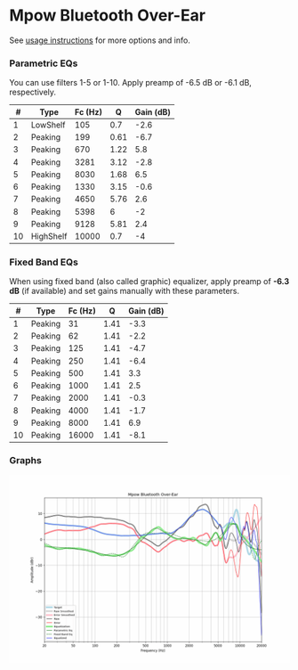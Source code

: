 # Mpow Bluetooth Over-Ear
See [usage instructions](https://github.com/jaakkopasanen/AutoEq#usage) for more options and info.

### Parametric EQs
You can use filters 1-5 or 1-10. Apply preamp of -6.5 dB or -6.1 dB, respectively.

|   # | Type      |   Fc (Hz) |    Q |   Gain (dB) |
|-----|-----------|-----------|------|-------------|
|   1 | LowShelf  |       105 | 0.7  |        -2.6 |
|   2 | Peaking   |       199 | 0.61 |        -6.7 |
|   3 | Peaking   |       670 | 1.22 |         5.8 |
|   4 | Peaking   |      3281 | 3.12 |        -2.8 |
|   5 | Peaking   |      8030 | 1.68 |         6.5 |
|   6 | Peaking   |      1330 | 3.15 |        -0.6 |
|   7 | Peaking   |      4650 | 5.76 |         2.6 |
|   8 | Peaking   |      5398 | 6    |        -2   |
|   9 | Peaking   |      9128 | 5.81 |         2.4 |
|  10 | HighShelf |     10000 | 0.7  |        -4   |

### Fixed Band EQs
When using fixed band (also called graphic) equalizer, apply preamp of **-6.3 dB** (if available) and set gains manually with these parameters.

|   # | Type    |   Fc (Hz) |    Q |   Gain (dB) |
|-----|---------|-----------|------|-------------|
|   1 | Peaking |        31 | 1.41 |        -3.3 |
|   2 | Peaking |        62 | 1.41 |        -2.2 |
|   3 | Peaking |       125 | 1.41 |        -4.7 |
|   4 | Peaking |       250 | 1.41 |        -6.4 |
|   5 | Peaking |       500 | 1.41 |         3.3 |
|   6 | Peaking |      1000 | 1.41 |         2.5 |
|   7 | Peaking |      2000 | 1.41 |        -0.3 |
|   8 | Peaking |      4000 | 1.41 |        -1.7 |
|   9 | Peaking |      8000 | 1.41 |         6.9 |
|  10 | Peaking |     16000 | 1.41 |        -8.1 |

### Graphs
![](./Mpow%20Bluetooth%20Over-Ear.png)
